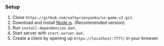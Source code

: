 ### Setup

1. Clone `https://github.com/valkyrienyanko/io-game-v2.git`.
2. Download and install [Node.js](https://nodejs.org/en/). (Recommended version)
3. Run `install-dependencies.bat`.
4. Start server with `start-server.bat`.
5. Create a client by opening up `https://localhost:7777/` in your browser.
